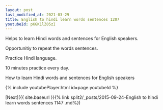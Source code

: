 ```yaml
---
layout: post
last_modified_at: 2021-03-29
title: English to hindi learn words sentences 1207 
youtubeId: pKGK1lZ05zI
---
```

 
 
Helps to learn Hindi words and sentences for English speakers.

Opportunitiy to repeat the words sentences. 

Practice Hindi language. 
 
10 minutes practice every day. 
 
How to learn Hindi words and sentences for English speakers 
 
{% include youtubePlayer.html id=page.youtubeId %}
 
 
[Next]({{ site.baseurl }}{% link  split2/_posts/2015-09-24-English to hindi learn words sentences 1147 .md%})
 
